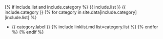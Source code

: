 {% if include.list and include.category %}
{{ include.list }}
{{ include.category }}
{% for category in site.data[include.category][include.list] %}
- {{ category.label }}
  {% include linklist.md list=category.list %}
{% endfor %}
{% endif %}
